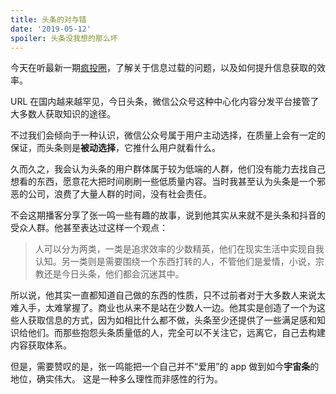 ```yaml
---
title: 头条的对与错
date: '2019-05-12'
spoiler: 头条没我想的那么坏
---
```


今天在听最新一期[疯投圈](https://castro.fm/episode/SpvCWf)，了解关于信息过载的问题，以及如何提升信息获取的效率。

URL 在国内越来越罕见，今日头条，微信公众号这种中心化内容分发平台接管了大多数人获取知识的途径。

不过我们会倾向于一种认识，微信公众号属于用户主动选择，在质量上会有一定的保证，而头条则是**被动选择**，它推什么用户就看什么。

久而久之，我会认为头条的用户群体属于较为低端的人群，他们没有能力去找自己想看的东西，愿意花大把时间刷刷一些低质量内容。当时我甚至认为头条是一个邪恶的公司，浪费了大量人群的时间，没有社会责任。

不会这期播客分享了张一鸣一些有趣的故事，说到他其实从来就不是头条和抖音的受众人群。他甚至表达过这样一个观点：

> 人可以分为两类，一类是追求效率的少数精英，他们在现实生活中实现自我认知。另一类则是需要围绕一个东西打转的人，不管他们是爱情，小说，宗教还是今日头条，他们都会沉迷其中。

所以说，他其实一直都知道自己做的东西的性质，只不过前者对于大多数人来说太难入手，太难掌握了。商业也从来不是站在少数人一边。他其实是创造了一个为这些人获取信息的方式，因为如相比什么都不做，头条至少还提供了一些满足感和知识给他们。而那些抱怨头条质量低的人，完全可以不关注它，远离它，自己去构建内容获取体系。

但是，需要赞叹的是，张一鸣能把一个自己并不“爱用”的 app 做到如今**宇宙条**的地位，确实伟大。 这是一种多么理性而非感性的行为。
